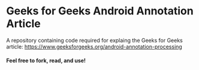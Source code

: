 # Geeks for Geeks Android Annotation Article
A repository containing code required for explaing the Geeks for Geeks article: https://www.geeksforgeeks.org/android-annotation-processing

#### Feel free to fork, read, and use!
